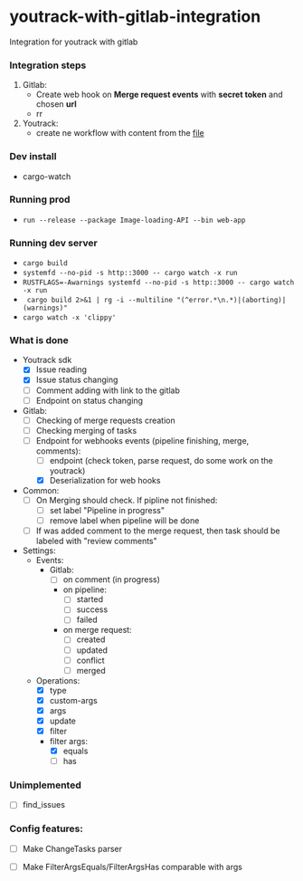 # youtrack-with-gitlab-integration

Integration for youtrack with gitlab

### Integration steps

1. Gitlab:
    - Create web hook on **Merge request events** with **secret token** and chosen **url**
    - rr
2. Youtrack:
    - create ne workflow with content from the [file](workflow/index.js)

### Dev install
- cargo-watch


### Running prod
- `run --release --package Image-loading-API --bin web-app`

### Running dev server
- `cargo build`
- `systemfd --no-pid -s http::3000 -- cargo watch -x run`
- `RUSTFLAGS=-Awarnings systemfd --no-pid -s http::3000 -- cargo watch -x run`
- ` cargo build 2>&1 | rg -i --multiline "(^error.*\n.*)|(aborting)|(warnings)"`
- `cargo watch -x 'clippy'`


### What is done

- Youtrack sdk
    - [X] Issue reading
    - [X] Issue status changing
    - [ ] Comment adding with link to the gitlab
    - [ ] Endpoint on status changing
- Gitlab:
    - [ ] Checking of merge requests creation
    - [ ] Checking merging of tasks
    - [ ] Endpoint for webhooks events (pipeline finishing, merge, comments):
        - [ ] endpoint (check token, parse request, do some work on the youtrack)
        - [X] Deserialization for web hooks
- Common:
    - [ ] On Merging should check. If pipline not finished:
        - [ ] set label "Pipeline in progress"
        - [ ] remove label when pipeline will be done
    - [ ] If was added comment to the merge request, then task should be labeled with "review comments"
- Settings:
    - Events:
      - Gitlab:
        - [ ] on comment (in progress)
        - on pipeline:
            - [ ] started
            - [ ] success
            - [ ] failed
        - on merge request:
            - [ ] created
            - [ ] updated
            - [ ] conflict
            - [ ] merged
        
    - Operations:
        - [X] type
        - [X] custom-args
        - [X] args
        - [X] update
        - [X] filter
        - filter args:
            - [X] equals
            - [ ] has
    
### Unimplemented
- [ ] find_issues

### Config features:
- [ ] Make ChangeTasks parser
- [ ] Make FilterArgsEquals/FilterArgsHas comparable with args


